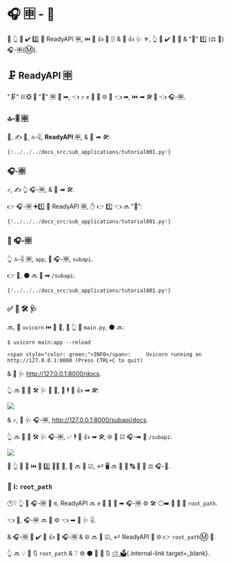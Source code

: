 # 🎧 🈸 - 🗻

🚥 👆 💪 ✔️ 2️⃣ 🔬 ReadyAPI 🈸, ⏮️ 👫 👍 🔬 🗄 &amp; 👫 👍 🩺 ⚜, 👆 💪 ✔️ 👑 📱 &amp; "🗻" 1️⃣ (⚖️ 🌅) 🎧-🈸(Ⓜ).

## 🗜 **ReadyAPI** 🈸

"🗜" ⛓ ❎ 🍕 "🔬" 🈸 🎯 ➡, 👈 ⤴️ ✊ 💅 🚚 🌐 🔽 👈 ➡, ⏮️ _➡ 🛠️_ 📣 👈 🎧-🈸.

### 🔝-🎚 🈸

🥇, ✍ 👑, 🔝-🎚, **ReadyAPI** 🈸, &amp; 🚮 *➡ 🛠️*:

```Python hl_lines="3  6-8"
{!../../../docs_src/sub_applications/tutorial001.py!}
```

### 🎧-🈸

⤴️, ✍ 👆 🎧-🈸, &amp; 🚮 *➡ 🛠️*.

👉 🎧-🈸 ➕1️⃣ 🐩 ReadyAPI 🈸, ✋️ 👉 1️⃣ 👈 🔜 "🗻":

```Python hl_lines="11  14-16"
{!../../../docs_src/sub_applications/tutorial001.py!}
```

### 🗻 🎧-🈸

👆 🔝-🎚 🈸, `app`, 🗻 🎧-🈸, `subapi`.

👉 💼, ⚫️ 🔜 📌 ➡ `/subapi`:

```Python hl_lines="11  19"
{!../../../docs_src/sub_applications/tutorial001.py!}
```

### ✅ 🏧 🛠️ 🩺

🔜, 🏃 `uvicorn` ⏮️ 👑 📱, 🚥 👆 📁 `main.py`, ⚫️ 🔜:

<div class="termy">

```console
$ uvicorn main:app --reload

<span style="color: green;">INFO</span>:     Uvicorn running on http://127.0.0.1:8000 (Press CTRL+C to quit)
```

</div>

&amp; 📂 🩺 <a href="http://127.0.0.1:8000/docs" class="external-link" target="_blank">http://127.0.0.1:8000/docs</a>.

👆 🔜 👀 🏧 🛠️ 🩺 👑 📱, 🔌 🕴 🚮 👍 _➡ 🛠️_:

<img src="/img/tutorial/sub-applications/image01.png">

&amp; ⤴️, 📂 🩺 🎧-🈸, <a href="http://127.0.0.1:8000/subapi/docs" class="external-link" target="_blank">http://127.0.0.1:8000/subapi/docs</a>.

👆 🔜 👀 🏧 🛠️ 🩺 🎧-🈸, ✅ 🕴 🚮 👍 _➡ 🛠️_, 🌐 🔽 ☑ 🎧-➡ 🔡 `/subapi`:

<img src="/img/tutorial/sub-applications/image02.png">

🚥 👆 🔄 🔗 ⏮️ 🙆 2️⃣ 👩‍💻 🔢, 👫 🔜 👷 ☑, ↩️ 🖥 🔜 💪 💬 🔠 🎯 📱 ⚖️ 🎧-📱.

### 📡 ℹ: `root_path`

🕐❔ 👆 🗻 🎧-🈸 🔬 🔛, ReadyAPI 🔜 ✊ 💅 🔗 🗻 ➡ 🎧-🈸 ⚙️ 🛠️ ⚪️➡️ 🔫 🔧 🤙 `root_path`.

👈 🌌, 🎧-🈸 🔜 💭 ⚙️ 👈 ➡ 🔡 🩺 🎚.

&amp; 🎧-🈸 💪 ✔️ 🚮 👍 📌 🎧-🈸 &amp; 🌐 🔜 👷 ☑, ↩️ ReadyAPI 🍵 🌐 👉 `root_path`Ⓜ 🔁.

👆 🔜 💡 🌅 🔃 `root_path` &amp; ❔ ⚙️ ⚫️ 🎯 📄 🔃 [⛅ 🗳](./behind-a-proxy.md){.internal-link target=_blank}.
